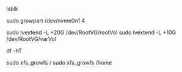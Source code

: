 lsblk

sudo growpart /dev/nvme0n1 4


sudo lvextend -L +20G /dev/RootVG/rootVol
sudo lvextend -L +10G /dev/RootVG/varVol


df -hT


sudo xfs_growfs /
sudo xfs_growfs /home
